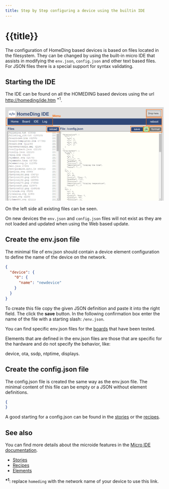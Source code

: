 ```yaml
---
title: Step by Step configuring a device using the builtin IDE
---
```


 # {{title}}

The configuration of HomeDing based devices is based on files located in the filesystem.
They can be changed by using the built-in micro IDE that assists in modifying the 
`env.json`, `config.json` and other text based files.
For JSON files there is a special support for syntax validating.

##  Starting the IDE

The IDE can be found on all the HOMEDING based devices using the url <http://homeding/ide.htm> <sup>*1</sup>.

![Micro IDE screenshot](/microide.png "w200")

On the left side all existing files can be seen.

On new devices the `env.json` and `config.json` files will not exist as they are not loaded and updated when using the Web based update.

## Create the **env.json** file

The minimal file of env.json should contain a device element configuration to define the name of the device on the network.

```json
{
  "device": {
    "0": {
      "name": "newdevice"
    }
  }
}
```

To create this file copy the given JSON definition and paste it into the right field. The click the **save** button.
In the following confirmation box enter the name of the file with a starting slash: `/env.json`.

You can find specific env.json files for the [boards](/boards.md) that have been tested.

Elements that are defined in the env.json files are those that are specific for the hardware and do not specify the behavior, like:

device, ota, ssdp, ntptime, displays.


## Create the **config.json** file

The config.json file is created the same way as the env.json file. The minimal content of this file can be empty or a JSON without element definitions.

```json
{
}
```

A good starting for a config.json can be found in the [stories](/stories.md) or the [recipes](/recipes/index.md). 


## See also

You can find more details about the microide features in the [Micro IDE documentation](/microide.md).

* [Stories](/stories.md)
* [Recipes](/recipes/index.md)
* [Elements](/elements/overview.md)

**<sup>*1</sup>**: replace `homeding` with the network name of your device to use this link.

